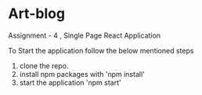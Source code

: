 # Art-blog
Assignment - 4 , Single Page React Application

To Start the application follow the below mentioned steps

1) clone the repo.
2) install npm packages with 'npm install'
3) start the application 'npm start'
